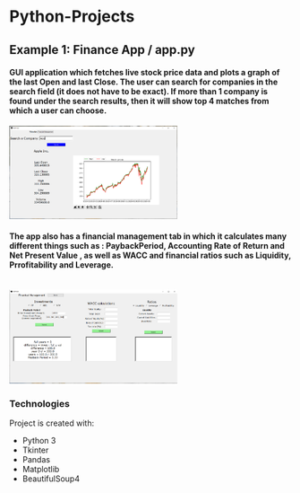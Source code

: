 # Python-Projects
## Example 1: Finance App / app.py
#### GUI application which fetches live stock price data and plots a graph of the last Open and last Close. The user can search for companies in the search field (it does not have to be exact). If more than 1 company is found under the search results, then it will show top 4 matches from which a user can choose.
<img src="FinanceApp/App/screenshots/Screenshot2.PNG" width="300"><br/>
#### The app also has a financial management tab in which it calculates many different things such as : PaybackPeriod, Accounting Rate of Return and Net Present Value , as well as  WACC and financial ratios such as Liquidity, Prrofitability and Leverage. 

<br />
<img src="FinanceApp/App/screenshots/screenshot3.PNG" width="300">

### Technologies
Project is created with:
* Python 3
* Tkinter
* Pandas
* Matplotlib
* BeautifulSoup4


